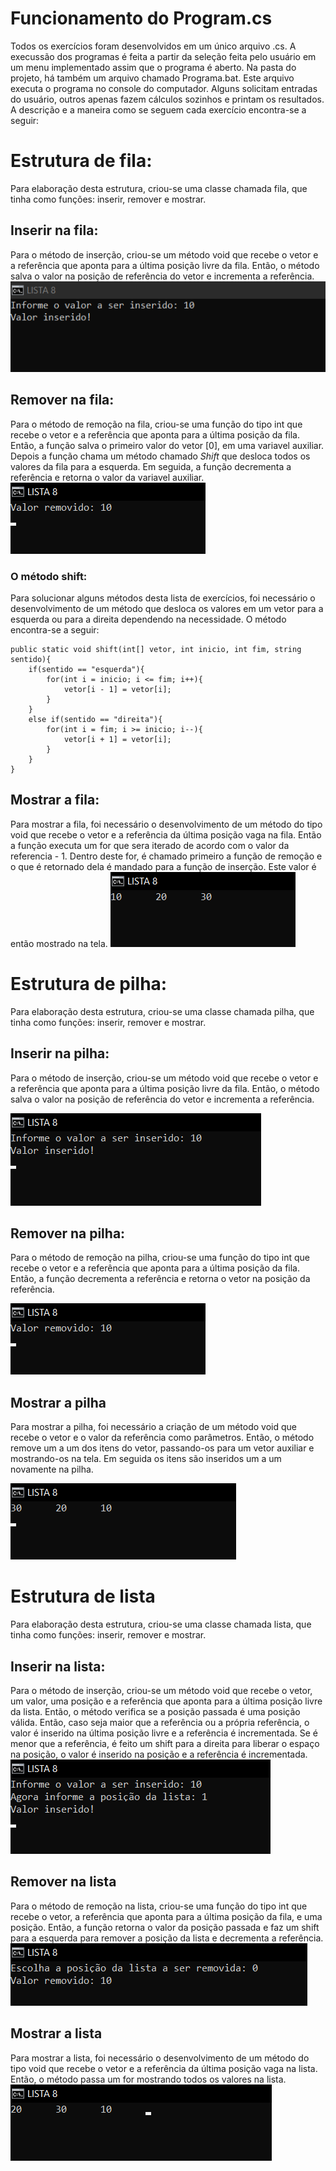 # Funcionamento do Program.cs
Todos os exercícios foram desenvolvidos em um único arquivo .cs. A execussão dos programas é feita a partir da seleção feita pelo usuário em um menu implementado assim que o programa é aberto. Na pasta do projeto, há também um arquivo chamado Programa.bat. Este arquivo executa o programa no console do computador. Alguns solicitam entradas do usuário, outros apenas fazem cálculos sozinhos e printam os resultados. A descrição e a maneira como se seguem cada exercício encontra-se a seguir:

# Estrutura de fila:
Para elaboração desta estrutura, criou-se uma classe chamada fila, que tinha como funções: inserir, remover e mostrar.

## Inserir na fila:
Para o método de inserção, criou-se um método void que recebe o vetor e a referência que aponta para a última posição livre da fila. Então, o método salva o valor na posição de referência do vetor e incrementa a referência.
<img src=".\imagens\lista8ex1I.png">

## Remover na fila:
Para o método de remoção na fila, criou-se uma função do tipo int que recebe o vetor e a referência que aponta para a última posição da fila. Então, a função salva o primeiro valor do vetor [0], em uma variavel auxiliar. Depois a função chama um método chamado <i>Shift</i> que desloca todos os valores da fila para a esquerda. Em seguida, a função decrementa a referência e retorna o valor da variavel auxiliar.
<img src=".\imagens\lista8ex1R.png">

### O método shift:
Para solucionar alguns métodos desta lista de exercícios, foi necessário o desenvolvimento de um método que desloca os valores em um vetor para a esquerda ou para a direita dependendo na necessidade. O método encontra-se a seguir:
```
public static void shift(int[] vetor, int inicio, int fim, string sentido){
    if(sentido == "esquerda"){
        for(int i = inicio; i <= fim; i++){
            vetor[i - 1] = vetor[i];
        }
    }
    else if(sentido == "direita"){
        for(int i = fim; i >= inicio; i--){
            vetor[i + 1] = vetor[i];
        }
    }
}
```
## Mostrar a fila:
Para mostrar a fila, foi necessário o desenvolvimento de um método do tipo void que recebe o vetor e a referência da última posição vaga na fila. Então a função executa um for que sera iterado de acordo com o valor da referencia - 1. Dentro deste for, é chamado primeiro a função de remoção e o que é retornado dela é mandado para a função de inserção. Este valor é então mostrado na tela.
<img src=".\imagens\lista8ex1M.png">

# Estrutura de pilha:
Para elaboração desta estrutura, criou-se uma classe chamada pilha, que tinha como funções: inserir, remover e mostrar.

## Inserir na pilha:
Para o método de inserção, criou-se um método void que recebe o vetor e a referência que aponta para a última posição livre da fila. Então, o método salva o valor na posição de referência do vetor e incrementa a referência.

<img src=".\imagens\lista8ex2I.png">

## Remover na pilha:
Para o método de remoção na pilha, criou-se uma função do tipo int que recebe o vetor e a referência que aponta para a última posição da fila. Então, a função decrementa a referência e retorna o vetor na posição da referência.

<img src=".\imagens\lista8ex1R.png">

## Mostrar a pilha
Para mostrar a pilha, foi necessário a criação de um método void que recebe o vetor e o valor da referência como parâmetros. Então, o método remove um a um dos itens do vetor, passando-os para um vetor auxiliar e mostrando-os na tela. Em seguida os itens são inseridos um a um novamente na pilha.

<img src=".\imagens\lista8ex2M.png">

# Estrutura de lista
Para elaboração desta estrutura, criou-se uma classe chamada lista, que tinha como funções: inserir, remover e mostrar.

## Inserir na lista:
Para o método de inserção, criou-se um método void que recebe o vetor, um valor, uma posição e a referência que aponta para a última posição livre da lista. Então, o método verifica se a posição passada é uma posição válida. Então, caso seja maior que a referência ou a própria referência, o valor é inserido na última posição livre e a referência é incrementada. Se é menor que a referência, é feito um shift para a direita para liberar o espaço na posição, o valor é inserido na posição e a referência é incrementada.
<img src=".\imagens\lista8ex3I.png">

## Remover na lista
Para o método de remoção na lista, criou-se uma função do tipo int que recebe o vetor, a referência que aponta para a última posição da fila, e uma posição. Então, a função retorna o valor da posição passada e faz um shift para a esquerda para remover a posição da lista e decrementa a referência.
<img src=".\imagens\lista8ex3R.png">

## Mostrar a lista
Para mostrar a lista, foi necessário o desenvolvimento de um método do tipo void que recebe o vetor e a referência da última posição vaga na lista. Então, o método passa um for mostrando todos os valores na lista.
<img src=".\imagens\lista8ex3M.png">

